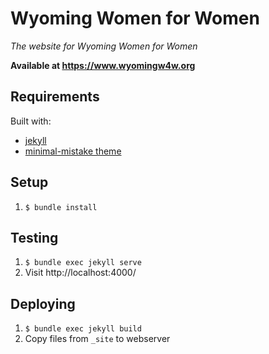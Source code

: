 Wyoming Women for Women
=======================

_The website for Wyoming Women for Women_

**Available at https://www.wyomingw4w.org**

Requirements
------------

Built with:

* [jekyll](https://jekyllrb.com/)
* [minimal-mistake theme](https://mmistakes.github.io/minimal-mistakes/)

Setup
-----
1. `$ bundle install`

Testing
-------

1. `$ bundle exec jekyll serve`
2. Visit http://localhost:4000/

Deploying
---------

1. `$ bundle exec jekyll build`
2. Copy files from `_site` to webserver
